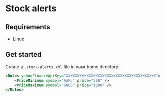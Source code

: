 # Stock alerts

## Requirements

* Linux

## Get started

Create a `.stock-alerts.xml` file in your home directory.

```xml
<Rules yahooFinanceApiKey="XXXXXXXXXXXXXXXXXXXXXXXXXXXXXXXXXXXXXXXX">
    <PriceMinimum symbol="AAPL" price="500" />
    <PriceMaximum symbol="GOOG" price="1000" />
</Rules>
```
